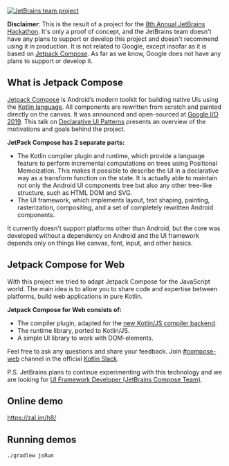 [![JetBrains team project](https://jb.gg/badges/team-flat-square.svg)](https://confluence.jetbrains.com/display/ALL/JetBrains+on+GitHub)

**Disclaimer**: This is the result of a project for the [8th Annual JetBrains Hackathon](https://blog.jetbrains.com/blog/2020/07/17/jetbrains-8th-annual-hackathon-home-edition/). It's only a proof of concept, and the JetBrains team doesn't have any plans to support or develop this project and doesn't recommend using it in production.
It is not related to Google, except insofar as it is based on [Jetpack Compose](https://developer.android.com/jetpack/compose). As far as we know, Google does not have any plans to support or develop it.

## What is Jetpack Compose
[Jetpack Compose](https://developer.android.com/jetpack/compose) is Android’s modern toolkit for building native UIs using the [Kotlin language](https://kotlinlang.org/). All components are rewritten from scratch and painted directly on the canvas. It was announced and open-sourced at [Google I/O 2019](https://events.google.com/io2019/). This talk on [Declarative UI Patterns](https://www.youtube.com/watch?v=VsStyq4Lzxo) presents an overview of the motivations and goals behind the project.

**JetPack Compose has 2 separate parts:**
- The Kotlin compiler plugin and runtime, which provide a language feature to perform incremental computations on trees using Positional Memoization. This makes it possible to describe the UI in a declarative way as a transform function on the state. It is actually able to maintain not only the Android UI components tree but also any other tree-like structure, such as HTML DOM and SVG.
- The UI framework, which implements layout, text shaping, painting, rasterization, compositing, and a set of completely rewritten Android components.

It currently doesn't support platforms other than Android, but the core was developed without a dependency on Android and the UI framework depends only on things like canvas, font, input, and other basics.

## Jetpack Compose for Web
With this project we tried to adapt Jetpack Compose for the JavaScript world. The main idea is to allow you to share code and expertise between platforms, build web applications in pure Kotlin.

**Jetpack Compose for Web consists of:**

* The compiler plugin, adapted for the [new Kotlin/JS compiler backend](https://kotlinlang.org/docs/reference/js-ir-compiler.html).
* The runtime library, ported to Kotlin/JS.
* A simple UI library to work with DOM-elements.

Feel free to ask any questions and share your feedback. Join [#compose-web](https://kotlinlang.slack.com/archives/C01F2HV7868) channel in the official [Kotlin Slack](https://surveys.jetbrains.com/s3/kotlin-slack-sign-up).

P.S. JetBrains plans to continue experimenting with this technology and we are looking for [UI Framework Developer (JetBrains Compose Team)](https://www.jetbrains.com/careers/jobs/ui-framework-developer-400/).


## Online demo

https://zal.im/h8/

## Running demos
`./gradlew jsRun`
